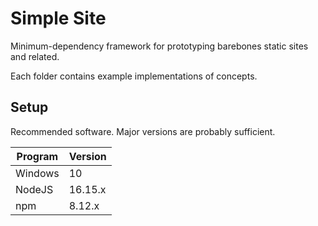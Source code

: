 # Simple Site
Minimum-dependency framework for prototyping barebones static sites and related.

Each folder contains example implementations of concepts.

## Setup
Recommended software. Major versions are probably sufficient.

| Program | Version |
| -- | -- |
| Windows | 10
| NodeJS | 16.15.x |
| npm | 8.12.x |
